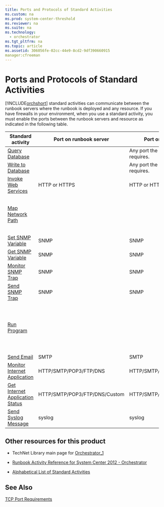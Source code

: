 ```yaml
---
title: Ports and Protocols of Standard Activities
ms.custom: na
ms.prod: system-center-threshold
ms.reviewer: na
ms.suite: na
ms.technology: 
  - orchestrator
ms.tgt_pltfrm: na
ms.topic: article
ms.assetid: 306056fe-02cc-44e9-8cd2-9df390660915
manager:cfreeman
---
```

# Ports and Protocols of Standard Activities
[!INCLUDE[orchshort](../../om/manage/includes/orchshort_md.md)] standard activities can communicate between the runbook servers where the runbook is deployed and any resource. If you have firewalls in your environment, when you use a standard activity, you must enable the ports between the runbook servers and resource as indicated in the following table.  
  
|Standard activity|Port on runbook server|Port on resource server|Notes|  
|---------------------|--------------------------|---------------------------|---------|  
|[Query Database](../../orch/reference/Query-Database.md)||Any port the target database requires.||  
|[Write to Database](../../orch/reference/Write-to-Database.md)||Any port the target database requires.||  
|[Invoke Web Services](../../orch/reference/Invoke-Web-Services.md)|HTTP or HTTPS|HTTP or HTTPS||  
|[Map Network Path](../../orch/reference/Map-Network-Path.md)|||Activity uses Microsoft Windows file sharing.|  
|[Set SNMP Variable](../../orch/reference/Set-SNMP-Variable.md)|SNMP|SNMP||  
|[Get SNMP Variable](../../orch/reference/Get-SNMP-Variable.md)|SNMP|SNMP||  
|[Monitor SNMP Trap](../../orch/reference/Monitor-SNMP-Trap.md)|SNMP|SNMP||  
|[Send SNMP Trap](../../orch/reference/Send-SNMP-Trap.md)|SNMP|SNMP||  
|[Run Program](../../orch/reference/Run-Program.md)|||Activity uses Microsoft Windows file sharing and I\/O pipes.|  
|[Send Email](../../orch/reference/Send-Email.md)|SMTP|SMTP||  
|[Monitor Internet Application](../../orch/reference/Monitor-Internet-Application.md)|HTTP\/SMTP\/POP3\/FTP\/DNS|HTTP\/SMTP\/POP3\/FTP\/DNS||  
|[Get Internet Application Status](../../orch/reference/Get-Internet-Application-Status.md)|HTTP\/SMTP\/POP3\/FTP\/DNS\/Custom|HTTP\/SMTP\/POP3\/FTP\/DNS\/Custom|Custom can be anything.|  
|[Send Syslog Message](../../orch/reference/Send-Syslog-Message.md)|syslog|syslog||  
  
## Other resources for this product  
  
-   TechNet Library main page for [Orchestrator_1](../Topic/Orchestrator_1.md)  
  
-   [Runbook Activity Reference for System Center 2012 - Orchestrator](../../orch/reference/Runbook-Activity-Reference-for-System-Center-2012---Orchestrator.md)  
  
-   [Alphabetical List of Standard Activities](../../orch/reference/Alphabetical-List-of-Standard-Activities.md)  
  
## See Also  
[TCP Port Requirements](assetId:///dc879c86-4855-4fd0-808d-06f64a9657ca)  
  
